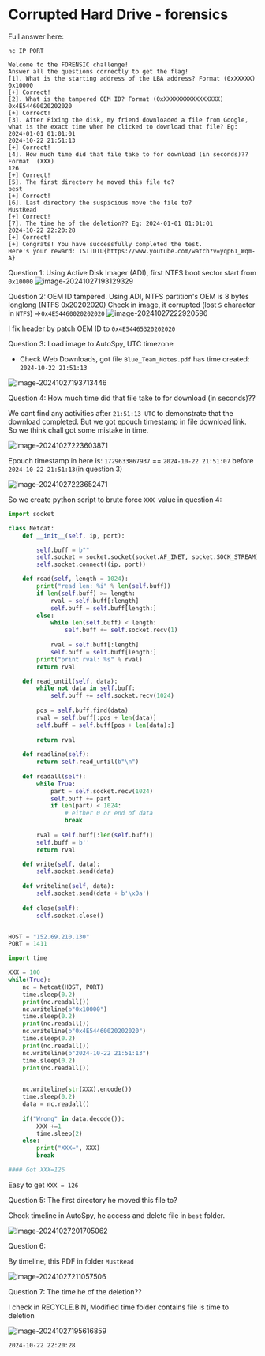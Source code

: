 # Corrupted Hard Drive - forensics

Full answer here:
```
nc IP PORT

Welcome to the FORENSIC challenge!
Answer all the questions correctly to get the flag!
[1]. What is the starting address of the LBA address? Format (0xXXXXX)
0x10000
[+] Correct!
[2]. What is the tampered OEM ID? Format (0xXXXXXXXXXXXXXXXX)
0x4E54460020202020
[+] Correct!
[3]. After Fixing the disk, my friend downloaded a file from Google, what is the exact time when he clicked to download that file? Eg: 2024-01-01 01:01:01
2024-10-22 21:51:13
[+] Correct!
[4]. How much time did that file take to for download (in seconds)?? Format  (XXX)
126
[+] Correct!
[5]. The first directory he moved this file to?
best
[+] Correct!
[6]. Last directory the suspicious move the file to?
MustRead
[+] Correct!
[7]. The time he of the deletion?? Eg: 2024-01-01 01:01:01
2024-10-22 22:20:28
[+] Correct!
[+] Congrats! You have successfully completed the test.
Here's your reward: ISITDTU{https://www.youtube.com/watch?v=yqp61_Wqm-A}
```

Question 1:
Using Active Disk Imager (ADI), first NTFS boot sector start from `0x10000`
![image-20241027193129329](For_CorruptedHardDrive_img/image-20241027193129329.png)



Question 2: OEM ID tampered.
Using ADI, NTFS partition's OEM is 8 bytes longlong (NTFS 0x20202020)
Check in image, it corrupted (lost `S` character in `NTFS`)
=>`0x4E54460020202020`
![image-20241027222920596](For_CorruptedHardDrive_img/image-20241027222920596.png)

I fix header by patch OEM ID to `0x4E54465320202020`

Question 3:
Load image to AutoSpy, UTC timezone 

- Check Web Downloads, got file `Blue_Team_Notes.pdf` has time created: `2024-10-22 21:51:13`

![image-20241027193713446](For_CorruptedHardDrive_img/image-20241027193713446.png)



Question 4: How much time did that file take to for download (in seconds)?? 

We cant find any activities after `21:51:13 UTC`  to demonstrate that the download completed. But we got epouch timestamp in file download link. So we think chall got some mistake in time.

![image-20241027223603871](For_CorruptedHardDrive_img/image-20241027223603871.png)

Epouch timestamp in here is: `1729633867937` == `2024-10-22 21:51:07` before `2024-10-22 21:51:13`(in question 3)

![image-20241027223652471](For_CorruptedHardDrive_img/image-20241027223652471.png)

So we create python script to brute force `XXX `value in question 4:

```python
import socket

class Netcat:
    def __init__(self, ip, port):

        self.buff = b""
        self.socket = socket.socket(socket.AF_INET, socket.SOCK_STREAM)
        self.socket.connect((ip, port))

    def read(self, length = 1024):
        print("read len: %i" % len(self.buff))		
        if len(self.buff) >= length:
            rval = self.buff[:length]
            self.buff = self.buff[length:]
        else:
            while len(self.buff) < length:
                self.buff += self.socket.recv(1)
			
            rval = self.buff[:length]
            self.buff = self.buff[length:]
        print("print rval: %s" % rval)
        return rval

    def read_until(self, data):
        while not data in self.buff:
            self.buff += self.socket.recv(1024)
 
        pos = self.buff.find(data)
        rval = self.buff[:pos + len(data)]
        self.buff = self.buff[pos + len(data):]
 
        return rval
		
    def readline(self):
        return self.read_until(b"\n")
		
    def readall(self):
        while True:
            part = self.socket.recv(1024)
            self.buff += part
            if len(part) < 1024:
                # either 0 or end of data
                break
        
        rval = self.buff[:len(self.buff)]
        self.buff = b''
        return rval

    def write(self, data):
        self.socket.send(data)
	
    def writeline(self, data):
        self.socket.send(data + b'\x0a')
    
    def close(self):
        self.socket.close()


HOST = "152.69.210.130"
PORT = 1411 

import time

XXX = 100
while(True):
    nc = Netcat(HOST, PORT)
    time.sleep(0.2)
    print(nc.readall())
    nc.writeline(b"0x10000")
    time.sleep(0.2)
    print(nc.readall())
    nc.writeline(b"0x4E54460020202020")
    time.sleep(0.2)
    print(nc.readall())
    nc.writeline(b"2024-10-22 21:51:13")
    time.sleep(0.2)
    print(nc.readall())
    

    nc.writeline(str(XXX).encode())
    time.sleep(0.2)
    data = nc.readall()
    
    if("Wrong" in data.decode()):
        XXX +=1
        time.sleep(2)
    else:
        print("XXX=", XXX)
        break

#### Got XXX=126
```

Easy to get `XXX = 126`

Question 5: The first directory he moved this file to?

Check timeline in AutoSpy, he access and delete file in `best` folder. 

![image-20241027201705062](For_CorruptedHardDrive_img/image-20241027201705062.png)

Question 6:

By timeline, this PDF in folder `MustRead`

![image-20241027211057506](For_CorruptedHardDrive_img/image-20241027211057506.png)

Question 7: The time he of the deletion?? 

I check in RECYCLE.BIN, Modified time folder contains file is time to deletion

![image-20241027195616859](For_CorruptedHardDrive_img/image-20241027195616859.png)

`2024-10-22 22:20:28`